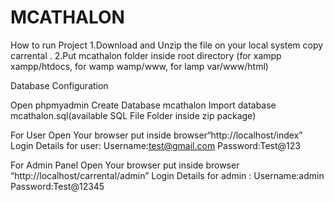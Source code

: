 # MCATHALON
 How to run Project 
 1.Download and Unzip the file on your local system copy carrental . 
 2.Put mcathalon folder inside root directory (for xampp xampp/htdocs, for wamp wamp/www, for lamp var/www/html)

Database Configuration

Open phpmyadmin Create Database mcathalon Import database mcathalon.sql(available SQL File Folder inside zip package)

For User Open Your browser put inside browser“http://localhost/index” Login Details for user: Username:test@gmail.com Password:Test@123

For Admin Panel Open Your browser put inside browser “http://localhost/carrental/admin” Login Details for admin : Username:admin Password:Test@12345
